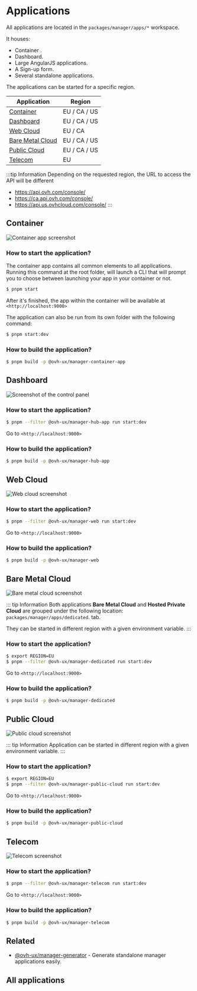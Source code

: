 # Applications

All applications are located in the `packages/manager/apps/*` workspace.

It houses:

- Container <Badge text="New"/>.
- Dashboard.
- Large AngularJS applications.
- A Sign-up form.
- Several standalone applications.

The applications can be started for a specific region.

| Application                           | Region       |
| ------------------------------------- | ------------ |
| [Container](#container)               | EU / CA / US |
| [Dashboard](#dashboard)               | EU / CA / US |
| [Web Cloud](#web-cloud)               | EU / CA      |
| [Bare Metal Cloud](#bare-metal-cloud) | EU / CA / US |
| [Public Cloud](#public-cloud)         | EU / CA / US |
| [Telecom](#telecom)                   | EU           |

:::tip Information
Depending on the requested region, the URL to access the API will be different

- <https://api.ovh.com/console/>
- <https://ca.api.ovh.com/console/>
- <https://api.us.ovhcloud.com/console/>
  :::

## Container

![Container app screenshot](/assets/img/container.png)

### How to start the application?

The container app contains all common elements to all applications.
Running this command at the root folder, will launch a CLI that will prompt you to choose between launching your app in your container or not.

```sh
$ pnpm start
```

After it's finished, the app within the container will be available at `<http://localhost:9000>`

The application can also be run from its own folder with the following command:

```sh
$ pnpm start:dev
```

### How to build the application?

```sh
$ pnpm build -p @ovh-ux/manager-container-app
```

## Dashboard

![Screenshot of the control panel](/assets/img/control-panel.jpg)

### How to start the application?

```sh
$ pnpm --filter @ovh-ux/manager-hub-app run start:dev
```

Go to `<http://localhost:9000>`

### How to build the application?

```sh
$ pnpm build -p @ovh-ux/manager-hub-app
```

## Web Cloud

![Web cloud screenshot](/assets/img/control-panel-web.jpg)

### How to start the application?

```sh
$ pnpm --filter @ovh-ux/manager-web run start:dev
```

Go to `<http://localhost:9000>`

### How to build the application?

```sh
$ pnpm build -p @ovh-ux/manager-web
```

## Bare Metal Cloud

![Bare metal cloud screenshot](/assets/img/control-panel-bare-metal-cloud.jpg)

::: tip Information
Both applications **Bare Metal Cloud** and **Hosted Private Cloud** are grouped under the following location: `packages/manager/apps/dedicated`.
tab.

They can be started in different region with a given environment variable.
:::

### How to start the application?

```sh
$ export REGION=EU
$ pnpm --filter @ovh-ux/manager-dedicated run start:dev
```

Go to `<http://localhost:9000>`

### How to build the application?

```sh
$ pnpm build -p @ovh-ux/manager-dedicated
```

## Public Cloud

![Public cloud screenshot](/assets/img/control-panel-public-cloud.jpg)

::: tip Information
Application can be started in different region with a given environment variable.
:::

### How to start the application?

```sh
$ export REGION=EU
$ pnpm --filter @ovh-ux/manager-public-cloud run start:dev
```

Go to `<http://localhost:9000>`

### How to build the application?

```sh
$ pnpm build -p @ovh-ux/manager-public-cloud
```

## Telecom

![Telecom screenshot](/assets/img/control-panel-telecom.jpg)

### How to start the application?

```sh
$ pnpm --filter @ovh-ux/manager-telecom run start:dev
```

Go to `<http://localhost:9000>`

### How to build the application?

```sh
$ pnpm build -p @ovh-ux/manager-telecom
```

## Related

- [@ovh-ux/manager-generator](https://github.com/ovh/manager/blob/master/packages/manager/core/generator/README.md) - Generate standalone manager applications easily.

## All applications

<ListPackages type="apps"/>

<script setup>
import ListPackages from '../components/ListPackages.vue'
</script>
